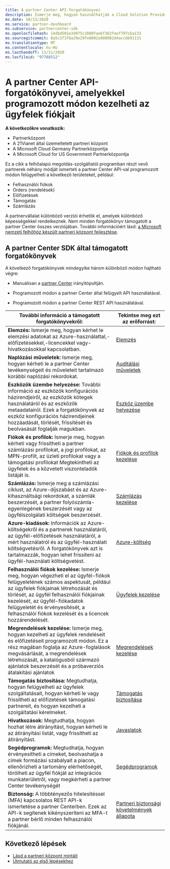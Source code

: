 ```yaml
---
title: A partner Center API-forgatókönyvei
description: Ismerje meg, hogyan használhatják a Cloud Solution Provider program partnerei a partner Center API-t az ügyfelek fiókjainak, rendeléseinek, támogatásának és számlázásának programozott kezeléséhez.
ms.date: 10/13/2020
ms.service: partner-dashboard
ms.subservice: partnercenter-sdk
ms.openlocfilehash: 14dbd501e3d075c3880fae6f362feef797cba133
ms.sourcegitcommit: 8a5c37376a29e29fe0002a980082d4acc6b91131
ms.translationtype: MT
ms.contentlocale: hu-HU
ms.lasthandoff: 11/11/2020
ms.locfileid: "97768512"
---
```

# <a name="partner-center-api-scenarios-that-let-you-programmatically-manage-customer-accounts"></a>A partner Center API-forgatókönyvei, amelyekkel programozott módon kezelheti az ügyfelek fiókjait

**A következőkre vonatkozik:**

- Partnerközpont
- A 21Vianet által üzemeltetett partneri központ
- A Microsoft Cloud Germany Partnerközpontja
- A Microsoft Cloud for US Government Partnerközpontja

Ez a cikk a felhőalapú megoldás-szolgáltatói programban részt vevő partnerek néhány módját ismerteti a partner Center API-val programozott módon felügyelheti a következő területeket, például:

- Felhasználói fiókok
- Orders (rendelések)
- Előfizetések
- Támogatás
- Számlázás

A partnervállalat különböző verziói érhetők el, amelyek különböző képességekkel rendelkeznek. Nem minden forgatókönyv támogatott a partner Center összes verziójában. További információért lásd: [a Microsoft nemzeti felhőhöz készült partneri központ fejlesztése](developing-for-partner-center-for-microsoft-national-cloud.md).

## <a name="scenarios-supported-by-the-partner-center-sdk"></a>A partner Center SDK által támogatott forgatókönyvek

A következő forgatókönyvek mindegyike három különböző módon hajtható végre:

- Manuálisan a [partner Center](https://partner.microsoft.com/dashboard) irányítópultján.

- Programozott módon a partner Center által felügyelt API használatával.

- Programozott módon a partner Center REST API használatával.

| További információ a támogatott forgatókönyvekről:  | Tekintse meg ezt az erőforrást:     |
|----------------------------------|--------------------------|
| **Elemzés:** Ismerje meg, hogyan kérhet le elemzési adatokat az Azure-használattal,-előfizetésekkel,-licencekkel vagy-hivatkozásokkal kapcsolatban.         | [Elemzés](usage-analytics.md)  |
| **Naplózási műveletek:** Ismerje meg, hogyan kérheti le a partner Center tevékenységeit és műveleteit tartalmazó korábbi naplózási rekordokat. | [Auditálási műveletek](audit.md)                     |
| **Eszközök üzembe helyezése:** További információ az eszközök konfigurációs házirendjeiről, az eszközök kötegek használatáról és az eszközök metaadatairól. Ezek a forgatókönyvek az eszköz konfigurációs házirendjeinek hozzáadását, törlését, frissítését és beolvasását foglalják magukban.    | [Eszköz üzembe helyezése](device-deployment.md)  |
| **Fiókok és profilok:** Ismerje meg, hogyan kérheti vagy frissítheti a partner számlázási profilokat, a jogi profilokat, az MPN-profilt, az üzleti profilokat vagy a támogatási profilokat Megtekintheti az ügyfelek és a közvetett viszonteladók listáját is. | [Fiókok és profilok kezelése](manage-profiles-and-information.md)                                                                        |
| **Számlázás:** Ismerje meg a számlázási ciklust, az Azure-díjszabást és az Azure-kihasználtsági rekordokat, a számlák beszerzését, a partner folyószámla-egyenlegének beszerzését vagy az ügyfélszolgálati költségek beszerzését.  | [Számlázás kezelése](manage-billing.md)   |
| **Azure-kiadások:** Információk az Azure-költségekről és a partnerek használatáról, az ügyfél-előfizetések használatáról, a mért használatról és az ügyfél-használati költségvetésről. A forgatókönyvek azt is tartalmazzák, hogyan lehet frissíteni az ügyfél-használati költségvetést. | [Azure-költség](azure-spending.md)  |
| **Felhasználói fiókok kezelése:** Ismerje meg, hogyan végezheti el az ügyfél-fiókok felügyeletének számos aspektusát, például az ügyfelek fiókjainak létrehozását és törlését, az ügyfél felhasználói fiókjainak kezelését, az ügyfél-fiókadatok felügyeletét és érvényesítését, a felhasználói fiókok kezelését és a licencek hozzárendelését.  | [Ügyfelek kezelése](manage-customers.md)  |
| **Megrendelések kezelése:** Ismerje meg, hogyan kezelheti az ügyfelek rendeléseit és előfizetéseit programozott módon. Ez a rész magában foglalja az Azure-foglalások megvásárlását, a megrendelések létrehozását, a katalógusból származó ajánlatok beszerzését és a próbaverziós átalakítási ajánlatok   | [Megrendelések kezelése](manage-orders.md)  |
| **Támogatás biztosítása:** Megtudhatja, hogyan felügyelheti az ügyfelek szolgáltatásait, hogyan kérheti le vagy frissítheti az előfizetések támogatási partnereit, és hogyan kezelheti a szolgáltatási kérelmeket.  | [Támogatás biztosítása](provide-support.md)   |
| **Hivatkozások:** Megtudhatja, hogyan hozhat létre átirányítást, hogyan kérheti le az átirányítási listát, vagy frissítheti az átirányítást.  | [Javaslatok](/partner/develop/referrals)  |
| **Segédprogramok:** Megtudhatja, hogyan érvényesítheti a címeket, beolvashatja a címek formázási szabályait a piacon, ellenőrizheti a tartomány elérhetőségét, törölheti az ügyfél fiókját az integrációs munkaterületről, vagy megkérheti a partner Center tevékenységét | [Segédprogramok](utilities.md)  |
| **Biztonság:** A többtényezős hitelesítéssel (MFA) kapcsolatos REST API-k ismertetése a partner Centerben. Ezek az API-k segítenek kikényszeríteni az MFA-t a partner bérlő minden felhasználói fiókjánál.  | [Partneri biztonsági követelmények állapota](partner-security-requirements.md)  |

## <a name="next-steps"></a>Következő lépések

- [Lásd a partneri központ mintáit](partner-center-samples.md)
- [Útmutató az első lépésekhez](get-started.md)